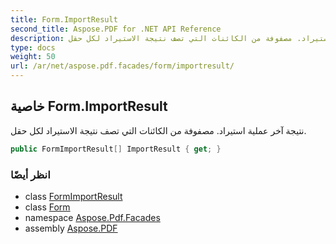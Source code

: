 ```yaml
---
title: Form.ImportResult
second_title: Aspose.PDF for .NET API Reference
description: خاصية النموذج. نتيجة آخر عملية استيراد. مصفوفة من الكائنات التي تصف نتيجة الاستيراد لكل حقل
type: docs
weight: 50
url: /ar/net/aspose.pdf.facades/form/importresult/
---
```

## خاصية Form.ImportResult

نتيجة آخر عملية استيراد. مصفوفة من الكائنات التي تصف نتيجة الاستيراد لكل حقل.

```csharp
public FormImportResult[] ImportResult { get; }
```

### انظر أيضًا

* class [FormImportResult](../../form.formimportresult/)
* class [Form](../)
* namespace [Aspose.Pdf.Facades](../../../aspose.pdf.facades/)
* assembly [Aspose.PDF](../../../)
